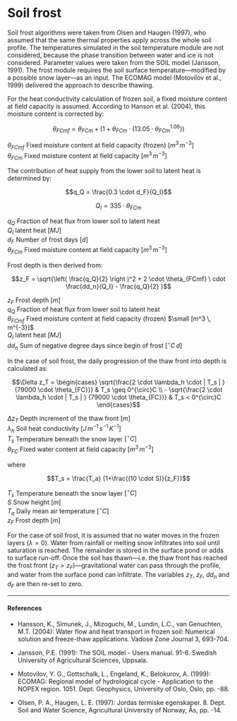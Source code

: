 # Soil frost

Soil frost algorithms were taken from Olsen and Haugen (1997), who assumed that the same thermal properties apply across the whole soil profile. The temperatures simulated in the soil temperature module are not considered, because the phase transition between water and ice is not considered. Parameter values were taken from the SOIL model (Jansson, 1991). The frost module requires the soil surface temperature&mdash;modified by a possible snow layer&mdash;as an input. The ECOMAG model (Motovilov et al., 1999) delivered the approach to describe thawing.

For the heat conductivity calculation of frozen soil, a fixed moisture content at field capacity is assumed. According to Hanson et al. (2004), this moisture content is corrected by:

$$\theta_{FCmf} = \theta_{FCm} + (1 + \theta_{FCm} \cdot (13.05 \cdot \theta^{1.06}_{FCm}))$$

$\theta_{FCmf}$	Fixed moisture content at field capacity (frozen) $[m^3 \, m^{-3}]$<br>
$\theta_{FCm}$ Fixed moisture content at field capacity	$[m^3 \, m^{-3}]$<br>

The contribution of heat supply from the lower soil to latent heat is determined by:

$$q_Q = \frac{0.3 \cdot d_F}{Q_I}$$

$$Q_I = 335 \cdot \theta_{FCm}$$

$q_Q$ Fraction of heat flux from lower soil to latent heat <br>
$Q_I$ latent heat $[MJ]$<br>
$d_F$ Number of frost days $[d]$<br>
$\theta_{FCm}$ Fixed moisture content at field capacity	$[m^3 \, m^{-3}]$<br>

Frost depth is then derived from:

$$z_F = \sqrt{\left( \frac{q_Q}{2}  \right )^2 + 2 \cdot \theta_{FCmf} \ cdot \frac{dd_n}{Q_I} - \frac{q_Q}{2}  }$$

$z_F$ Frost depth $[m]$<br>
$q_Q$ Fraction of heat flux from lower soil to latent heat<br>
$\theta_{FCmf}$	Fixed moisture content at field capacity (frozen) $\small [m^3 \, m^{-3}]$<br>
$Q_I$ latent heat $[MJ]$<br>
$dd_n$ Sum of negative degree days since begin of frost	$[^{\circ} C \, d]$<br>

In the case of soil frost, the daily progression of the thaw front into depth is calculated as:

$$\Delta z_T = \begin{cases}  \sqrt{\frac{2 \cdot \lambda_h \cdot | T_s | } {79000 \cdot \theta_{FC}}} & T_s \geq 0^{\circ}C    \\ -  \sqrt{\frac{2 \cdot \lambda_h \cdot | T_s | } {79000 \cdot \theta_{FC}}}  & T_s < 0^{\circ}C  \end{cases}$$

$\Delta z_T$ Depth increment of the thaw front $[m]$<br>
$\lambda_h$	Soil heat conductivity $[J \, m^{-1} \, s^{-1} \, K^{-1}]$<br>
$T_s$ Temperature beneath the snow layer $[^{\circ} C]$<br>
$\theta_{FC}$ Fixed water content at field capacity	$[m^3 \, m^{-3}]$<br>

where

$$T_s = \frac{T_a} {1+\frac{(10 \cdot S)}{z_F}}$$

$T_s$ Temperature beneath the snow layer $[^{\circ} C]$<br>
$S$	Snow height	$[m]$<br>
$T_a$ Daily mean air temperature $[^{\circ} C]$<br>
$z_F$ Frost depth $[m]$<br>

For the case of soil frost, it is assumed that no water moves in the frozen layers ($\lambda=0$). Water from rainfall or melting snow infiltrates into soil until saturation is reached. The remainder is stored in the surface pond or adds to surface run-off. Once the soil has thawn&mdash;i.e. the thaw front has reached the frost front ($z_T > z_F$)&mdash;gravitational water can pass through the profile, and water from the surface pond can infiltrate. The variables $z_T$, $z_F$, $dd_n$ and $d_F$ are then re-set to zero.

___

#### References

* Hansson, K., Simunek, J., Mizoguchi, M., Lundin, L.C., van Genuchten, M.T. (2004): Water flow and heat transport in frozen soil: Numerical solution and freeze-thaw applications. Vadose Zone Journal 3, 693-704.

* Jansson, P.E. (1991): The SOIL model - Users manual. 91-6. Swedish University of Agricultural Sciences, Uppsala.

* Motovilov, Y. G., Gottschalk, L., Engeland, K., Belokurov, A. (1999): ECOMAG: Regional model of hydrological cycle - Application to the NOPEX region.  1051. Dept. Geophysics, University of Oslo, Oslo, pp. -88.

* Olsen, P. A., Haugen, L. E. (1997): Jordas termiske egenskaper.  8. Dept. Soil and Water Science, Agricultural University of Norway, Ås, pp. -14.